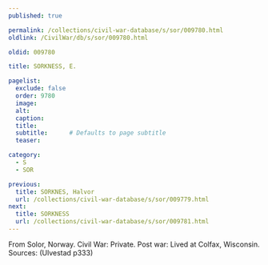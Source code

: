 ```yaml
---
published: true

permalink: /collections/civil-war-database/s/sor/009780.html
oldlink: /CivilWar/db/s/sor/009780.html

oldid: 009780

title: SORKNESS, E.

pagelist:
  exclude: false
  order: 9780
  image: 
  alt:
  caption:
  title:
  subtitle:      # Defaults to page subtitle
  teaser:

category: 
  - S 
  - SOR

previous:
  title: SORKNES, Halvor
  url: /collections/civil-war-database/s/sor/009779.html  
next:
  title: SORKNESS
  url: /collections/civil-war-database/s/sor/009781.html   
---
```

From Solor, Norway. Civil War: Private. Post war: Lived at Colfax, Wisconsin. Sources: (Ulvestad p333)